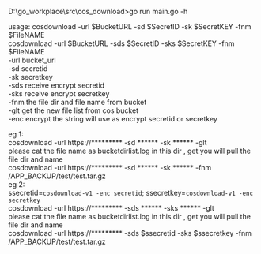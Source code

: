 D:\go_workplace\src\cos_download>go run main.go -h

usage: cosdownload -url $BucketURL -sd $SecretID -sk $SecretKEY -fnm $FileNAME<br>
       cosdownload -url $BucketURL -sds $SecretID -sks $SecretKEY -fnm $FileNAME<br>
-url   bucket_url<br>
-sd    secretid<br>
-sk    secretkey<br>
-sds   receive encrypt secretid<br>
-sks   receive encrypt secretkey<br>
-fnm   the file dir and file name from bucket<br>
-glt   get the new file list from cos bucket<br>
-enc   encrypt the string will use as encrypt secretid or secretkey<br>

eg 1:<br>
       cosdownload -url https://********* -sd ****** -sk ****** -glt<br>
       please cat the file name as bucketdirlist.log in this dir , get you will pull the file dir and name<br>
       cosdownload -url https://********* -sd ****** -sk ****** -fnm /APP_BACKUP/test/test.tar.gz<br>
eg 2:<br>
       ssecretid=`cosdownload-v1 -enc secretid`; ssecretkey=`cosdownload-v1 -enc secretkey`<br>
       cosdownload -url https://********* -sds ****** -sks ****** -glt<br>
       please cat the file name as bucketdirlist.log in this dir , get you will pull the file dir and name<br>
       cosdownload -url https://********* -sds $ssecretid -sks $ssecretkey -fnm /APP_BACKUP/test/test.tar.gz